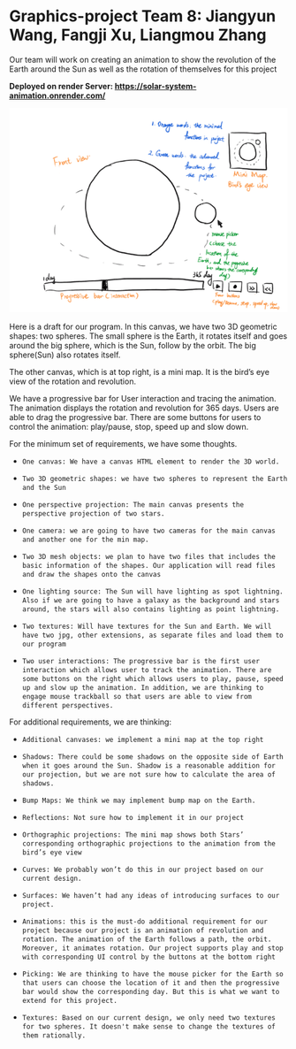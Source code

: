 # Graphics-project Team 8: Jiangyun Wang, Fangji Xu, Liangmou Zhang

Our team will work on creating an animation to show the revolution of the Earth around the Sun as well as the rotation of themselves for this project

**Deployed on render Server: https://solar-system-animation.onrender.com/**

![Intro](Introduction.png)

Here is a draft for our program. In this canvas, we have two 3D geometric shapes: two spheres. The small sphere is the Earth, it rotates itself and goes around the big sphere, which is the Sun, follow by the orbit. The big sphere(Sun) also rotates itself.

The other canvas, which is at top right, is a mini map. It is the bird’s eye view of the rotation and revolution.

We have a progressive bar for User interaction and tracing the animation. The animation displays the rotation and revolution for 365 days. Users are able to drag the progressive bar. There are some buttons for users to control the animation: play/pause, stop, speed up and slow down.

For the minimum set of requirements, we have some thoughts.

-     One canvas: We have a canvas HTML element to render the 3D world.
-     Two 3D geometric shapes: we have two spheres to represent the Earth and the Sun
-     One perspective projection: The main canvas presents the perspective projection of two stars.
-     One camera: we are going to have two cameras for the main canvas and another one for the min map.
-     Two 3D mesh objects: we plan to have two files that includes the basic information of the shapes. Our application will read files and draw the shapes onto the canvas
-     One lighting source: The Sun will have lighting as spot lightning. Also if we are going to have a galaxy as the background and stars around, the stars will also contains lighting as point lightning.
-     Two textures: Will have textures for the Sun and Earth. We will have two jpg, other extensions, as separate files and load them to our program
-     Two user interactions: The progressive bar is the first user interaction which allows user to track the animation. There are some buttons on the right which allows users to play, pause, speed up and slow up the animation. In addition, we are thinking to engage mouse trackball so that users are able to view from different perspectives.

For additional requirements, we are thinking:

-     Additional canvases: we implement a mini map at the top right
-     Shadows: There could be some shadows on the opposite side of Earth when it goes around the Sun. Shadow is a reasonable addition for our projection, but we are not sure how to calculate the area of shadows.
-     Bump Maps: We think we may implement bump map on the Earth.
-     Reflections: Not sure how to implement it in our project
-     Orthographic projections: The mini map shows both Stars’ corresponding orthographic projections to the animation from the bird’s eye view
-     Curves: We probably won’t do this in our project based on our current design.
-     Surfaces: We haven’t had any ideas of introducing surfaces to our project.
-     Animations: this is the must-do additional requirement for our project because our project is an animation of revolution and rotation. The animation of the Earth follows a path, the orbit. Moreover, it animates rotation. Our project supports play and stop with corresponding UI control by the buttons at the bottom right
-     Picking: We are thinking to have the mouse picker for the Earth so that users can choose the location of it and then the progressive bar would show the corresponding day. But this is what we want to extend for this project.
-     Textures: Based on our current design, we only need two textures for two spheres. It doesn't make sense to change the textures of them rationally.
